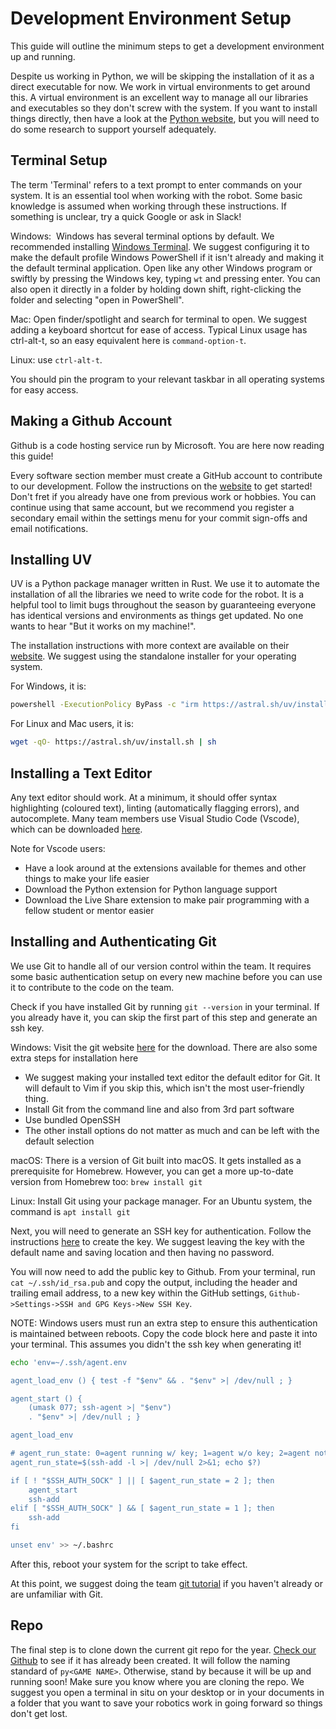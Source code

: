# Development Environment Setup

This guide will outline the minimum steps to get a development environment up and running.

Despite us working in Python, we will be skipping the installation of it as a direct executable for now. We work in virtual environments to get around this. A virtual environment is an excellent way to manage all our libraries and executables so they don't screw with the system. If you want to install things directly, then have a look at the [Python website](https://www.python.org/), but you will need to do some research to support yourself adequately.

## Terminal Setup

The term 'Terminal' refers to a text prompt to enter commands on your system. It is an essential tool when working with the robot. Some basic knowledge is assumed when working through these instructions. If something is unclear, try a quick Google or ask in Slack!

Windows:  Windows has several terminal options by default. We recommended installing [Windows Terminal](https://apps.microsoft.com/detail/9n0dx20hk701?hl=en-us&gl=US). We suggest configuring it to make the default profile Windows PowerShell if it isn't already and making it the default terminal application. Open like any other Windows program or swiftly by pressing the Windows key, typing `wt` and pressing enter. You can also open it directly in a folder by holding down shift, right-clicking the folder and selecting "open in PowerShell".

Mac: Open finder/spotlight and search for terminal to open. We suggest adding a keyboard shortcut for ease of access. Typical Linux usage has ctrl-alt-t, so an easy equivalent here is `command-option-t`.

Linux: use `ctrl-alt-t`.

You should pin the program to your relevant taskbar in all operating systems for easy access.

## Making a Github Account

Github is a code hosting service run by Microsoft. You are here now reading this guide!

Every software section member must create a GitHub account to contribute to our development. Follow the instructions on the [website](https://github.com/signup) to get started! Don't fret if you already have one from previous work or hobbies. You can continue using that same account, but we recommend you register a secondary email within the settings menu for your commit sign-offs and email notifications.

## Installing UV

UV is a Python package manager written in Rust. We use it to automate the installation of all the libraries we need to write code for the robot. It is a helpful tool to limit bugs throughout the season by guaranteeing everyone has identical versions and environments as things get updated. No one wants to hear "But it works on my machine!".

The installation instructions with more context are available on their [website](https://docs.astral.sh/uv/getting-started/installation/). We suggest using the standalone installer for your operating system.

For Windows, it is:

``` bash
powershell -ExecutionPolicy ByPass -c "irm https://astral.sh/uv/install.ps1 | iex"
```

For Linux and Mac users, it is:

``` bash
wget -qO- https://astral.sh/uv/install.sh | sh
```

## Installing a Text Editor

Any text editor should work. At a minimum, it should offer syntax highlighting (coloured text), linting (automatically flagging errors), and autocomplete. Many team members use Visual Studio Code (Vscode), which can be downloaded [here](https://code.visualstudio.com/Download).

Note for Vscode users:

- Have a look around at the extensions available for themes and other things to make your life easier
- Download the Python extension for Python language support
- Download the Live Share extension to make pair programming with a fellow student or mentor easier

## Installing and Authenticating Git

We use Git to handle all of our version control within the team. It requires some basic authentication setup on every new machine before you can use it to contribute to the code on the team.

Check if you have installed Git by running `git --version` in your terminal. If you already have it, you can skip the first part of this step and generate an ssh key.

Windows: Visit the git website [here](https://git-scm.com/downloads) for the download. There are also some extra steps for installation here

- We suggest making your installed text editor the default editor for Git. It will default to Vim if you skip this, which isn't the most user-friendly thing.
- Install Git from the command line and also from 3rd part software
- Use bundled OpenSSH
- The other install options do not matter as much and can be left with the default selection

macOS: There is a version of Git built into macOS. It gets installed as a prerequisite for Homebrew. However, you can get a more up-to-date version from Homebrew too: `brew install git`

Linux: Install Git using your package manager. For an Ubuntu system, the command is `apt install git`

Next, you will need to generate an SSH key for authentication. Follow the instructions [here](https://docs.github.com/en/authentication/connecting-to-github-with-ssh/generating-a-new-ssh-key-and-adding-it-to-the-ssh-agent) to create the key. We suggest leaving the key with the default name and saving location and then having no password.

You will now need to add the public key to Github. From your terminal, run `cat ~/.ssh/id_rsa.pub` and copy the output, including the header and trailing email address, to a new key within the GitHub settings, `Github->Settings->SSH and GPG Keys->New SSH Key`.

NOTE: Windows users must run an extra step to ensure this authentication is maintained between reboots. Copy the code block here and paste it into your terminal. This assumes you didn't the ssh key when generating it!

``` bash
echo 'env=~/.ssh/agent.env

agent_load_env () { test -f "$env" && . "$env" >| /dev/null ; }

agent_start () {
    (umask 077; ssh-agent >| "$env")
    . "$env" >| /dev/null ; }

agent_load_env

# agent_run_state: 0=agent running w/ key; 1=agent w/o key; 2=agent not running
agent_run_state=$(ssh-add -l >| /dev/null 2>&1; echo $?)

if [ ! "$SSH_AUTH_SOCK" ] || [ $agent_run_state = 2 ]; then
    agent_start
    ssh-add
elif [ "$SSH_AUTH_SOCK" ] && [ $agent_run_state = 1 ]; then
    ssh-add
fi

unset env' >> ~/.bashrc
```

After this, reboot your system for the script to take effect.

At this point, we suggest doing the team [git tutorial](https://github.com/thedropbears/git-tutorial) if you haven't already or are unfamiliar with Git.

## Repo

The final step is to clone down the current git repo for the year. [Check our Github](https://github.com/orgs/thedropbears/repositories?type=source) to see if it has already been created. It will follow the naming standard of `py<GAME NAME>`. Otherwise, stand by because it will be up and running soon! Make sure you know where you are cloning the repo. We suggest you open a terminal in situ on your desktop or in your documents in a folder that you want to save your robotics work in going forward so things don't get lost.
